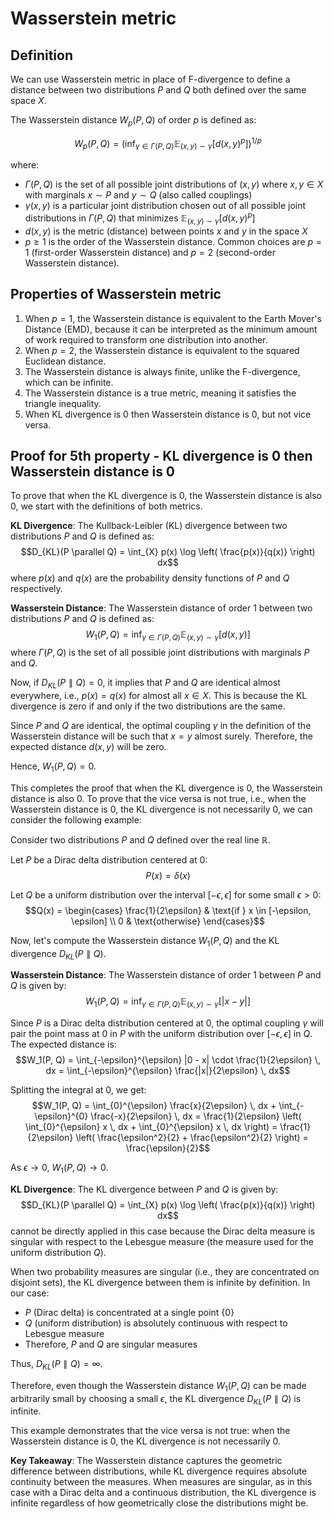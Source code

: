# Wasserstein metric

## Definition

We can use Wasserstein metric in place of F-divergence to define a distance between two distributions $P$ and $Q$ both defined over the same space $X$.

The Wasserstein distance $W_p(P,Q)$ of order $p$ is defined as:

$$W_p(P,Q) = \left( \inf_{\gamma \in \Gamma(P,Q)} \mathbb{E}_{(x,y) \sim \gamma} [d(x,y)^p] \right)^{1/p}$$

where:

- $\Gamma(P,Q)$ is the set of all possible joint distributions of $(x,y)$ where $x,y \in X$ with marginals $x \sim P$ and $y \sim Q$ (also called couplings)
- $\gamma(x,y)$ is a particular joint distribution chosen out of all possible joint distributions in $\Gamma(P,Q)$ that minimizes $\mathbb{E}_{(x,y) \sim \gamma} [d(x,y)^p]$
- $d(x,y)$ is the metric (distance) between points $x$ and $y$ in the space $X$
- $p \geq 1$ is the order of the Wasserstein distance. Common choices are $p=1$ (first-order Wasserstein distance) and $p=2$ (second-order Wasserstein distance).

## Properties of Wasserstein metric
1. When $p=1$, the Wasserstein distance is equivalent to the Earth Mover's Distance (EMD), because it can be interpreted as the minimum amount of work required to transform one distribution into another.
2. When $p=2$, the Wasserstein distance is equivalent to the squared Euclidean distance.
3. The Wasserstein distance is always finite, unlike the F-divergence, which can be infinite.
4. The Wasserstein distance is a true metric, meaning it satisfies the triangle inequality.
5. When KL divergence is $0$ then Wasserstein distance is $0$, but not vice versa.

## Proof for 5th property - KL divergence is 0 then Wasserstein distance is 0
To prove that when the KL divergence is 0, the Wasserstein distance is also 0, we start with the definitions of both metrics.

**KL Divergence**: The Kullback-Leibler (KL) divergence between two distributions $P$ and $Q$ is defined as:
$$D_{KL}(P \parallel Q) = \int_{X} p(x) \log \left( \frac{p(x)}{q(x)} \right) dx$$
where $p(x)$ and $q(x)$ are the probability density functions of $P$ and $Q$ respectively.

**Wasserstein Distance**: The Wasserstein distance of order 1 between two distributions $P$ and $Q$ is defined as:
$$W_1(P,Q) = \inf_{\gamma \in \Gamma(P,Q)} \mathbb{E}_{(x,y) \sim \gamma} [d(x,y)]$$
where $\Gamma(P,Q)$ is the set of all possible joint distributions with marginals $P$ and $Q$.

Now, if $D_{KL}(P \parallel Q) = 0$, it implies that $P$ and $Q$ are identical almost everywhere, i.e., $p(x) = q(x)$ for almost all $x \in X$. This is because the KL divergence is zero if and only if the two distributions are the same.

Since $P$ and $Q$ are identical, the optimal coupling $\gamma$ in the definition of the Wasserstein distance will be such that $x = y$ almost surely. Therefore, the expected distance $d(x,y)$ will be zero.

Hence, $W_1(P,Q) = 0$.

This completes the proof that when the KL divergence is 0, the Wasserstein distance is also 0.
To prove that the vice versa is not true, i.e., when the Wasserstein distance is 0, the KL divergence is not necessarily 0, we can consider the following example:

Consider two distributions $P$ and $Q$ defined over the real line $\mathbb{R}$.

Let $P$ be a Dirac delta distribution centered at 0:
$$P(x) = \delta(x)$$

Let $Q$ be a uniform distribution over the interval $[-\epsilon, \epsilon]$ for some small $\epsilon > 0$:
$$Q(x) = \begin{cases} 
\frac{1}{2\epsilon} & \text{if } x \in [-\epsilon, \epsilon] \\
0 & \text{otherwise}
\end{cases}$$

Now, let's compute the Wasserstein distance $W_1(P, Q)$ and the KL divergence $D_{KL}(P \parallel Q)$.

**Wasserstein Distance**: The Wasserstein distance of order 1 between $P$ and $Q$ is given by:
$$W_1(P, Q) = \inf_{\gamma \in \Gamma(P, Q)} \mathbb{E}_{(x,y) \sim \gamma} [|x - y|]$$

Since $P$ is a Dirac delta distribution centered at 0, the optimal coupling $\gamma$ will pair the point mass at 0 in $P$ with the uniform distribution over $[-\epsilon, \epsilon]$ in $Q$. The expected distance is:
$$W_1(P, Q) = \int_{-\epsilon}^{\epsilon} |0 - x| \cdot \frac{1}{2\epsilon} \, dx = \int_{-\epsilon}^{\epsilon} \frac{|x|}{2\epsilon} \, dx$$

Splitting the integral at 0, we get:
$$W_1(P, Q) = \int_{0}^{\epsilon} \frac{x}{2\epsilon} \, dx + \int_{-\epsilon}^{0} \frac{-x}{2\epsilon} \, dx = \frac{1}{2\epsilon} \left( \int_{0}^{\epsilon} x \, dx + \int_{0}^{\epsilon} x \, dx \right) = \frac{1}{2\epsilon} \left( \frac{\epsilon^2}{2} + \frac{\epsilon^2}{2} \right) = \frac{\epsilon}{2}$$

As $\epsilon \to 0$, $W_1(P, Q) \to 0$.

**KL Divergence**: The KL divergence between $P$ and $Q$ is given by:
$$D_{KL}(P \parallel Q) = \int_{X} p(x) \log \left( \frac{p(x)}{q(x)} \right) dx$$
cannot be directly applied in this case because the Dirac delta measure is singular with respect to the Lebesgue measure (the measure used for the uniform distribution $Q$).

When two probability measures are singular (i.e., they are concentrated on disjoint sets), the KL divergence between them is infinite by definition. In our case:
- $P$ (Dirac delta) is concentrated at a single point {0}
- $Q$ (uniform distribution) is absolutely continuous with respect to Lebesgue measure
- Therefore, $P$ and $Q$ are singular measures

Thus, $D_{KL}(P \parallel Q) = \infty$.

Therefore, even though the Wasserstein distance $W_1(P, Q)$ can be made arbitrarily small by choosing a small $\epsilon$, the KL divergence $D_{KL}(P \parallel Q)$ is infinite.

This example demonstrates that the vice versa is not true: when the Wasserstein distance is 0, the KL divergence is not necessarily 0.

**Key Takeaway**: The Wasserstein distance captures the geometric difference between distributions, while KL divergence requires absolute continuity between the measures. When measures are singular, as in this case with a Dirac delta and a continuous distribution, the KL divergence is infinite regardless of how geometrically close the distributions might be.




